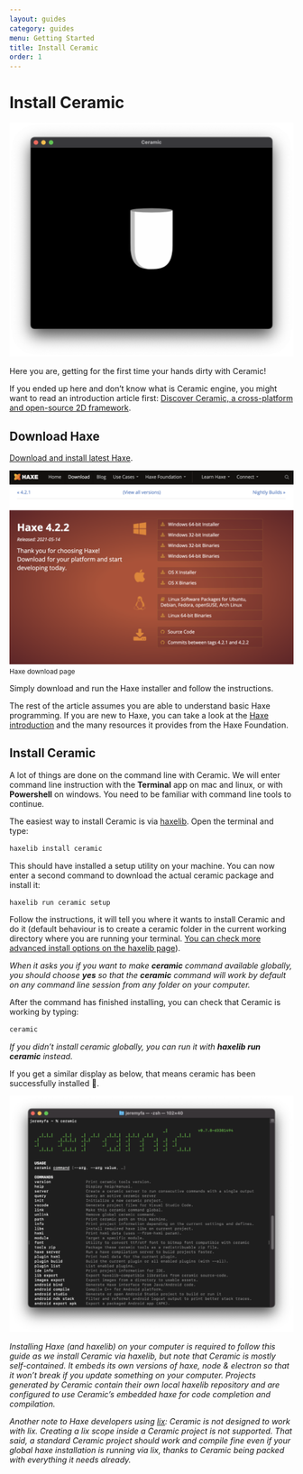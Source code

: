```yaml
---
layout: guides
category: guides
menu: Getting Started
title: Install Ceramic
order: 1
---
```

# Install Ceramic

![Ceramic window](/static/img/ceramic-window-1.png)

Here you are, getting for the first time your hands dirty with Ceramic!

If you ended up here and don’t know what is Ceramic engine, you might want to read an introduction article first: [Discover Ceramic, a cross-platform and open-source 2D framework](https://jeremyfa.com/what-is-ceramic-engine/).

## Download Haxe

[Download and install latest Haxe](https://haxe.org/download/).

<p>
<img src="/static/img/download-haxe.png" alt="Haxe download page" />
<small>Haxe download page</small>
</p>

Simply download and run the Haxe installer and follow the instructions.

The rest of the article assumes you are able to understand basic Haxe programming. If you are new to Haxe, you can take a look at the [Haxe introduction](https://haxe.org/documentation/introduction/) and the many resources it provides from the Haxe Foundation.

## Install Ceramic

A lot of things are done on the command line with Ceramic. We will enter command line instruction with the **Terminal** app on mac and linux, or with **Powershell** on windows. You need to be familiar with command line tools to continue.

The easiest way to install Ceramic is via [haxelib](https://lib.haxe.org/p/ceramic/). Open the terminal and type:

```bash
haxelib install ceramic
```

This should have installed a setup utility on your machine. You can now enter a second command to download the actual ceramic package and install it:

```bash
haxelib run ceramic setup
```

Follow the instructions, it will tell you where it wants to install Ceramic and do it (default behaviour is to create a ceramic folder in the current working directory where you are running your terminal. [You can check more advanced install options on the haxelib page](https://lib.haxe.org/p/ceramic/)).

_When it asks you if you want to make **ceramic** command available globally, you should choose **yes** so that the **ceramic** command will work by default on any command line session from any folder on your computer._

After the command has finished installing, you can check that Ceramic is working by typing:

```bash
ceramic
```

_If you didn’t install ceramic globally, you can run it with **haxelib run ceramic** instead._

If you get a similar display as below, that means ceramic has been successfully installed 🎉.

![Ceramic CLI](/static/img/ceramic-cli.png)

_Installing Haxe (and haxelib) on your computer is required to follow this guide as we install Ceramic via haxelib, but note that Ceramic is mostly self-contained. It embeds its own versions of haxe, node & electron so that it won’t break if you update something on your computer. Projects generated by Ceramic contain their own local haxelib repository and are configured to use Ceramic’s embedded haxe for code completion and compilation._

_Another note to Haxe developers using [lix](https://github.com/lix-pm/lix.client): Ceramic is not designed to work with lix. Creating a lix scope inside a Ceramic project is not supported. That said, a standard Ceramic project should work and compile fine even if your global haxe installation is running via lix, thanks to Ceramic being packed with everything it needs already._
